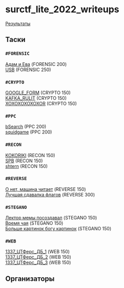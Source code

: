# surctf_lite_2022_writeups

[Результаты](http://surctf.ru:8888)  
  
## Таски  
### `#FORENSIC`  
[Адам и Ева](tasks/adameva/) (FORENSIC 200)  
[USB](tasks/usb/) (FORENSIC 250)  
### `#CRYPTO`  
[GOOGLE_FORM](tasks/google_form/) (CRYPTO 150)  
[KAFKA_RULIT](tasks/kafka_rulit/) (CRYPTO 150)  
[XOXOXOXOXOXOR](tasks/xoxoxoxoxoxor/) (CRYPTO 150)  
### `#PPC`  
[bSearch](tasks/bsearch/) (PPC 200)  
[squidgame](tasks/squidgame/) (PPC 200)  
### `#RECON`  
[KOKORIKI](tasks/kokoriki/) (RECON 150)  
[SPB](tasks/spb/) (RECON 150)  
[shtern](tasks/shtern/) (RECON 150)  
### `#REVERSE`  
[О нет, машина читает](tasks/oh_no_machine_is_reading) (REVERSE 150)  
[Лучшая сдавалка флагов](tasks/best_flag_sender) (REVERSE 300)  
### `#STEGANO`  
[Лектор мемы посоздавал](tasks/lector_make_memes) (STEGANO 150)  
[Время чая](tasks/teatime) (STEGANO 150)  
[Больше картинок богу картинок](tasks/need_more_picrures) (STEGANO 150)  
### `#WEB`  
[1337_ЦТФерс_ДБ_1](tasks/ctf_db_1) (WEB 150)  
[1337_ЦТФерс_ДБ_2](tasks/ctf_db_2) (WEB 150)  
[1337_ЦТФерс_ДБ_3](tasks/ctf_db_3) (WEB 150)  
  
## Организаторы
